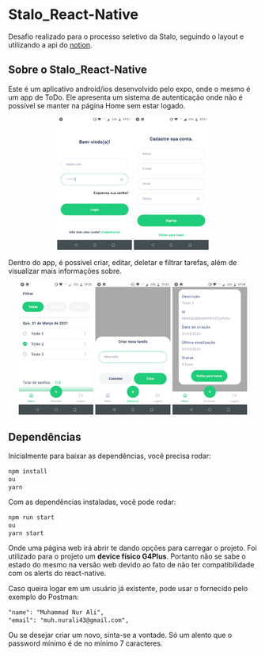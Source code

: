 
# Stalo_React-Native
Desafio realizado para o processo seletivo da Stalo, seguindo o layout e utilizando a api do [notion](https://www.notion.so/Desafio-Mobile-React-Native-1deef46488b745f19445647ab2ebf033).

## Sobre o Stalo_React-Native

Este é um aplicativo android/ios desenvolvido pelo expo, onde o mesmo é um app de ToDo.
Ele apresenta um sistema de autenticação onde não é possível se manter na página Home sem estar logado.
<p align="center">
  <img alt="Loginr" src=".github/Login.png" width="30%">
  <img alt="SignUp" src=".github/SignUp.png" width="30%">
</p>

Dentro do app, é possível criar, editar, deletar e filtrar tarefas, além de visualizar mais informações sobre.

<p align="center">
  <img alt="Home" src=".github/Home.png" width="30%">
  <img alt="Add" src=".github/Add.png" width="30%">
  <img alt="Description" src=".github/Description.png" width="30%">
</p>

## Dependências

Inicialmente para baixar as dependências, você precisa rodar:

```
npm install
ou
yarn
```
Com as dependências instaladas, você pode rodar:

```
npm run start
ou
yarn start
```
Onde uma página web irá abrir te dando opções para carregar o projeto.
Foi utilizado para o projeto um <strong>device físico G4Plus</strong>. Portanto não se sabe o estado do mesmo na versão web devido ao fato de não ter compatibilidade com os alerts do react-native.

Caso queira logar em um usuário já existente, pode usar o fornecido pelo exemplo do Postman:
```
"name": "Muhammad Nur Ali",
"email": "muh.nurali43@gmail.com",
```
Ou se desejar criar um novo, sinta-se a vontade. Só um alento que o password mínimo é de no mínimo 7 caracteres.


